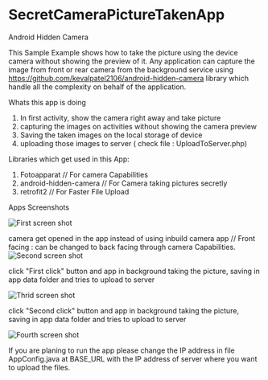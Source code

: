 # SecretCameraPictureTakenApp

Android Hidden Camera

This Sample Example shows how to take the picture using the device camera without showing the preview of it. 
Any application can capture the image from front or rear camera from the background service using https://github.com/kevalpatel2106/android-hidden-camera
library  which handle all the complexity on behalf of the application. 

Whats this app is doing 

1. In first activity, show the camera right away and take picture
2. capturing the images on activities without showing the camera preview
3. Saving the taken images on the local storage of device
4. uploading those images to server ( check file : UploadToServer.php) 

Libraries which get used in this App:

1. Fotoapparat            //  For camera Capabilities
2. android-hidden-camera  //  For Camera taking pictures secretly
3. retrofit2              //  For Faster File Upload

Apps Screenshots

![First screen shot](https://github.com/pritikjain/SecretCameraPictureTakenApp/blob/master/apk/1.png)

camera get opened in the app instead of using inbuild camera app // Front facing : can be changed to back facing through camera Capabilities.
![Second screen shot](https://github.com/pritikjain/SecretCameraPictureTakenApp/blob/master/apk/2.png)

click "First click" button and app in background taking the picture, saving in app data folder and tries to upload to server

![Thrid screen shot](https://github.com/pritikjain/SecretCameraPictureTakenApp/blob/master/apk/3.png)

click "Second click" button and app in background taking the picture, saving in app data folder and tries to upload to server

![Fourth screen shot](https://github.com/pritikjain/SecretCameraPictureTakenApp/blob/master/apk/4.png)


If you are planing to run the app please change the IP address in file AppConfig.java at BASE_URL with the IP address of server where you want to upload the files.
